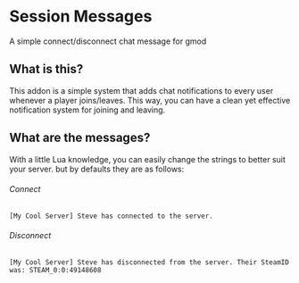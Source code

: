 # Session Messages
A simple connect/disconnect chat message for gmod


## What is this?
This addon is a simple system that adds chat notifications to every user whenever a player joins/leaves.
This way, you can have a clean yet effective notification system for joining and leaving.

## What are the messages?
With a little Lua knowledge, you can easily change the strings to better suit your server. but by defaults they are as follows:

###### Connect
```
[My Cool Server] Steve has connected to the server.
```

###### Disconnect
```
[My Cool Server] Steve has disconnected from the server. Their SteamID was: STEAM_0:0:49148608
```
